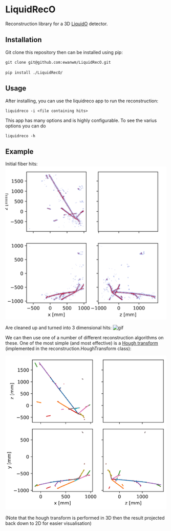 # LiquidRecO

Reconstruction library for a 3D [LiquidO](https://liquido.ijclab.in2p3.fr/overview/) detector.

## Installation
Git clone this repository then can be installed using pip:

```
git clone git@github.com:ewanwm/LiquidRecO.git

pip install ./LiquidRecO/
```

## Usage 

After installing, you can use the liquidreco app to run the reconstruction:

```
liquidreco -i <file containing hits>
```

This app has many options and is highly configurable. To see the varius options you can do 

```
liquidreco -h
```

## Example

Initial fiber hits:
![Example event fiber hits](images/example_neut_event_fibers.png)

Are cleaned up and turned into 3 dimensional hits:
![gif](images/example_neut_event.gif)

We can then use one of a number of different reconstruction algorithms on these. One of the most simple (and most effective) is a [Hough transform](https://en.wikipedia.org/wiki/Hough_transform) (implemented in the reconstruction.HoughTransform class):

![Hough tracks](images/example_neut_event_hough.png)

(Note that the hough transform is performed in 3D then the result projected back down to 2D for easier visualisation)